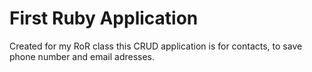 # First Ruby Application

Created for my RoR class this CRUD application is for contacts, to save phone number and email adresses. 
